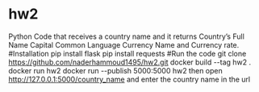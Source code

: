 # hw2
Python Code that receives a country name and it returns Country’s Full Name Capital Common Language Currency Name and Currency rate.
#Installation
pip install flask
pip install requests
#Run the code
git clone https://github.com/naderhammoud1495/hw2.git
docker build --tag hw2 .
docker run hw2
docker run --publish 5000:5000 hw2
then open http://127.0.0.1:5000/country_name and enter the country name in the url
